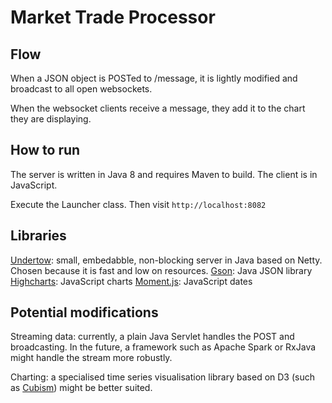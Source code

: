 # Market Trade Processor

## Flow

When a JSON object is POSTed to /message, it is lightly modified and broadcast to all open websockets.

When the websocket clients receive a message, they add it to the chart they are displaying.

## How to run

The server is written in Java 8 and requires Maven to build. The client is in JavaScript.

Execute the Launcher class. Then visit `http://localhost:8082`

## Libraries

[Undertow](http://undertow.io): small, embedabble, non-blocking server in Java based on Netty. Chosen because it is fast and low on resources.
[Gson](https://code.google.com/p/google-gson/): Java JSON library
[Highcharts](http://www.highcharts.com): JavaScript charts
[Moment.js](http://momentjs.com): JavaScript dates

## Potential modifications

Streaming data: currently, a plain Java Servlet handles the POST and broadcasting. In the future, a framework such as Apache Spark or RxJava might handle the stream more robustly.

Charting: a specialised time series visualisation library based on D3 (such as [Cubism](https://square.github.io/cubism/)) might be better suited.
